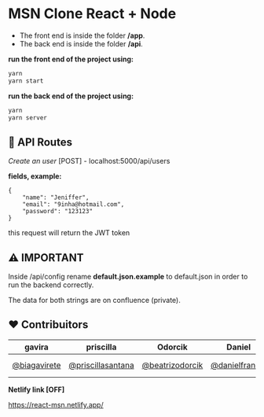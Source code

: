# MSN Clone React + Node

- The front end is inside the folder **/app**.
- The back end is inside the folder **/api**.

**run the front end of the project using:**
```bash
yarn 
yarn start
```
**run the back end of the project using:**
```bash
yarn 
yarn server
```

## 🚧 API Routes

*Create an user* [POST] - localhost:5000/api/users

**fields, example:**
```
{
    "name": "Jeniffer",
    "email": "9inha@hotmail.com",
    "password": "123123"
}
```

this request will return the JWT token

## ⚠️ IMPORTANT

Inside /api/config rename **default.json.example** to default.json in order to run the backend correctly.

The data for both strings are on confluence (private).

## ❤️ Contribuitors 
| gavira | priscilla | Odorcik | Daniel | Walison | Rafael | Ana Carolina
| --- | --- | --- | --- | --- | --- | --- |
| [@biagavirete](https://github.com/biagavirete)| [@priscillasantana](https://github.com/priscillasantana)| [@beatrizodorcik](https://github.com/beatrizodorcik) | [@danielfranchi](https://github.com/danielfranchi) | [@Wtheodoro](https://github.com/Wtheodoro) | [@Rafael-Yokoyama](https://github.com/Rafael-Yokoyama) | [@carolribeiro2112](https://github.com/carolribeiro2112)

**Netlify link [OFF]**

https://react-msn.netlify.app/
 
